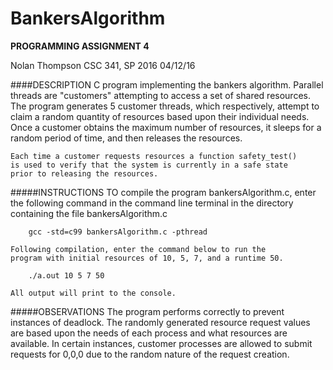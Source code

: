 # BankersAlgorithm
**PROGRAMMING ASSIGNMENT 4**

Nolan Thompson
CSC 341, SP 2016
04/12/16

####DESCRIPTION
	C program implementing the bankers algorithm.  Parallel threads
	are "customers" attempting to access a set of shared resources.
	The program generates 5 customer threads, which respectively,
	attempt to claim a random quantity of resources based upon their
	individual needs.  Once a customer obtains the maximum number of
	resources, it sleeps for a random period of time, and then
	releases the resources.

	Each time a customer requests resources a function safety_test()
	is used to verify that the system is currently in a safe state
	prior to releasing the resources.

#####INSTRUCTIONS
	TO compile the program bankersAlgorithm.c, enter the following
	command in the command line terminal in the directory containing
	the file bankersAlgorithm.c

		gcc -std=c99 bankersAlgorithm.c -pthread

	Following compilation, enter the command below to run the
	program with initial resources of 10, 5, 7, and a runtime 50.

		./a.out 10 5 7 50

	All output will print to the console.

#####OBSERVATIONS
	The program performs correctly to prevent instances of deadlock.
	The randomly generated resource request values are based upon
	the needs of each process and what resources are available.  In
	certain instances, customer processes are allowed to submit
	requests for 0,0,0 due to the random nature of the request
	creation.	
